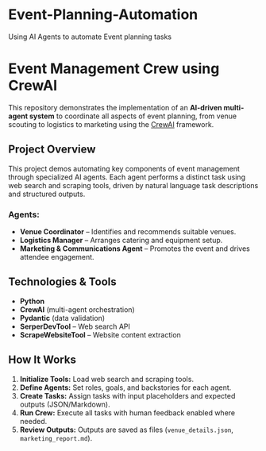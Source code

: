 # Event-Planning-Automation
Using AI Agents to automate Event planning tasks

# Event Management Crew using CrewAI

This repository demonstrates the implementation of an **AI-driven multi-agent system** to coordinate all aspects of event planning, from venue scouting to logistics to marketing using the [CrewAI](https://github.com/joaomdmoura/crewAI) framework.

## Project Overview

This project demos automating key components of event management through specialized AI agents. Each agent performs a distinct task using web search and scraping tools, driven by natural language task descriptions and structured outputs.

### Agents:
- **Venue Coordinator** – Identifies and recommends suitable venues.
- **Logistics Manager** – Arranges catering and equipment setup.
- **Marketing & Communications Agent** – Promotes the event and drives attendee engagement.

## Technologies & Tools

- **Python**
- **CrewAI** (multi-agent orchestration)
- **Pydantic** (data validation)
- **SerperDevTool** – Web search API
- **ScrapeWebsiteTool** – Website content extraction


## How It Works

1. **Initialize Tools:** Load web search and scraping tools.
2. **Define Agents:** Set roles, goals, and backstories for each agent.
3. **Create Tasks:** Assign tasks with input placeholders and expected outputs (JSON/Markdown).
4. **Run Crew:** Execute all tasks with human feedback enabled where needed.
5. **Review Outputs:** Outputs are saved as files (`venue_details.json`, `marketing_report.md`).





